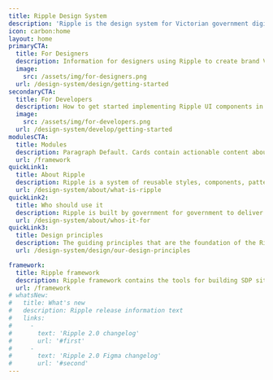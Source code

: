 ```yaml
---
title: Ripple Design System
description: 'Ripple is the design system for Victorian government digital products'
icon: carbon:home
layout: home
primaryCTA: 
  title: For Designers
  description: Information for designers using Ripple to create brand Victoria compliant digital experiences.
  image: 
    src: /assets/img/for-designers.png
  url: /design-system/design/getting-started
secondaryCTA: 
  title: For Developers
  description: How to get started implementing Ripple UI components in digital products.
  image:
    src: /assets/img/for-developers.png
  url: /design-system/develop/getting-started
modulesCTA: 
  title: Modules
  description: Paragraph Default. Cards contain actionable content about a single topic. These are usually grouped as similar style sets.
  url: /framework
quickLink1: 
  title: About Ripple
  description: Ripple is a system of reusable styles, components, patterns and tools for creating Victorian government digital experiences.
  url: /design-system/about/what-is-ripple
quickLink2: 
  title: Who should use it
  description: Ripple is built by government for government to deliver services Victorians trust and rely on.
  url: /design-system/about/whos-it-for
quickLink3: 
  title: Design principles
  description: The guiding principles that are the foundation of the Ripple Design System.
  url: /design-system/design/our-design-principles

framework:
  title: Ripple framework
  description: Ripple framework contains the tools for building SDP sites using Ripple design system components.
  url: /framework
# whatsNew: 
#   title: What's new
#   description: Ripple release information text
#   links:
#     - 
#       text: 'Ripple 2.0 changelog'
#       url: '#first'
#     - 
#       text: 'Ripple 2.0 Figma changelog'
#       url: '#second'
---
```

